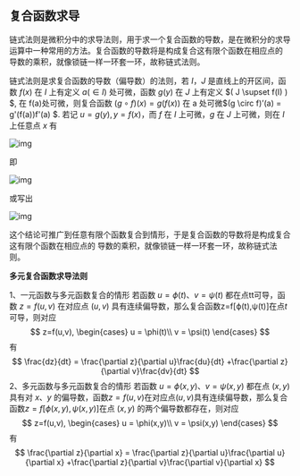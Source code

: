 ## 复合函数求导

链式法则是微积分中的求导法则，用于求一个复合函数的导数，是在微积分的求导运算中一种常用的方法。复合函数的导数将是构成复合这有限个函数在相应点的 导数的乘积，就像锁链一样一环套一环，故称链式法则。

链式法则是求复合函数的导数（偏导数）的法则，若 $I，J$ 是直线上的开区间，函数 $f(x)$ 在 $I$ 上有定义 $a(\in I)$ 处可微，函数 $g(y)$ 在 $J$ 上有定义 $( J \supset f(I) ) $, 在 f(a)处可微，则复合函数 $(g \circ f)(x) = g(f(x))$ 在 a 处可微$(g \circ f)’(a) = g'(f(a))f'(a) $. 若记 $u=g(y), y=f(x)$，而 $f$ 在 $I$ 上可微，$g$ 在 $J$ 上可微，则在 $I$ 上任意点 $x$ 有

![img](https://bkimg.cdn.bcebos.com/formula/4944961abe25e5e4675d6c848c69b3ac.svg)

即

![img](https://bkimg.cdn.bcebos.com/formula/a99b464839a25156631115a8d4c9644d.svg)

 或写出

![img](https://bkimg.cdn.bcebos.com/formula/2694db339b789d421e103a58362caad9.svg)

这个结论可推广到任意有限个函数复合到情形，于是复合函数的导数将是构成复合这有限个函数在相应点的 导数的乘积，就像锁链一样一环套一环，故称链式法则。



**多元复合函数求导法则**

1、一元函数与多元函数复合的情形
若函数 $u=ϕ(t)、v=ψ(t)$ 都在点tt可导，函数 $z=f(u,v)$ 在对应点 $(u,v)$ 具有连续偏导数，那么复合函数z=f[ϕ(t),ψ(t)]在点$t$可导，则对应
$$
z=f(u,v),
\begin{cases}
u = \phi(t)\\
v = \psi(t)
\end{cases}
$$
有
$$
\frac{dz}{dt} = \frac{\partial z}{\partial u}\frac{du}{dt} +\frac{\partial z}{\partial v}\frac{dv}{dt}
$$
2、多元函数与多元函数复合的情形
若函数 $u=ϕ(x,y)、v=ψ(x,y)$ 都在点 $(x,y)$ 具有对 $x、y$ 的偏导数，函数$z=f(u,v)$在对应点$(u,v)$具有连续偏导数，那么复合函数$z=f[ϕ(x,y),ψ(x,y)]$在点 $(x,y)$ 的两个偏导数都存在，则对应
$$
z=f(u,v),
\begin{cases}
u = \phi(x,y)\\
v = \psi(x,y)
\end{cases}
$$
有
$$
\frac{\partial z}{\partial x} = \frac{\partial z}{\partial u}\frac{\partial u}{\partial x} +\frac{\partial z}{\partial v}\frac{\partial v}{\partial x}
$$
